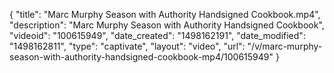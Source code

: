 {
    "title": "Marc Murphy Season with Authority Handsigned Cookbook.mp4",
    "description": "Marc Murphy Season with Authority Handsigned Cookbook",
    "videoid": "100615949",
    "date_created": "1498162191",
    "date_modified": "1498162811",
    "type": "captivate",
    "layout": "video",
    "url": "\/v\/marc-murphy-season-with-authority-handsigned-cookbook-mp4\/100615949"
}